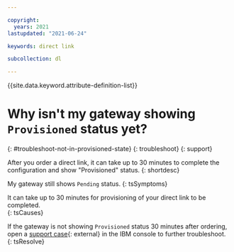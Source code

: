 ```yaml
---

copyright:
  years: 2021
lastupdated: "2021-06-24"

keywords: direct link

subcollection: dl

---
```


{{site.data.keyword.attribute-definition-list}}

# Why isn't my gateway showing `Provisioned` status yet?
{: #troubleshoot-not-in-provisioned-state}
{: troubleshoot}
{: support}

After you order a direct link, it can take up to 30 minutes to complete the configuration and show "Provisioned" status.
{: shortdesc}

My gateway still shows `Pending` status.
{: tsSymptoms}

It can take up to 30 minutes for provisioning of your direct link to be completed.  
{: tsCauses}

If the gateway is not showing `Provisioned` status 30 minutes after ordering, open a [support case](/unifiedsupport/cases/form){: external} in the IBM console to further troubleshoot.
{: tsResolve}
